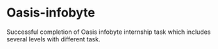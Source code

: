 # Oasis-infobyte
Successful completion of Oasis infobyte internship task which includes several levels with different task.
